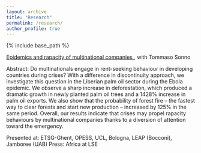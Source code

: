```yaml
---
layout: archive
title: "Research"
permalink: /research/
author_profile: true
---
```


{% include base_path %}

<a href="https://davidezufacchi.github.io/Ebola_SonnoZufacchi.pdf"> Epidemics and rapacity of multinational companies  </a>, with Tommaso Sonno

Abstract: 	Do multinationals engage in rent-seeking behaviour in developing countries during crises? With a difference in discontinuity approach, we investigate this question in the Liberian palm oil sector during the Ebola epidemic. We observe a sharp increase in deforestation, which produced a dramatic growth in newly planted palm oil trees and a 1428% increase in palm oil exports. We also show that the probability of forest fire – the fastest way to clear forests and start new production – increased by 125% in the same period. Overall, our results indicate that crises may propel rapacity behaviours by multinational companies thanks to a diversion of attention toward the emergency. 

Presented at: ETSG-Ghent, OPESS, UCL, Bologna, LEAP (Bocconi), Jamboree (UAB)
Press: Africa at LSE
